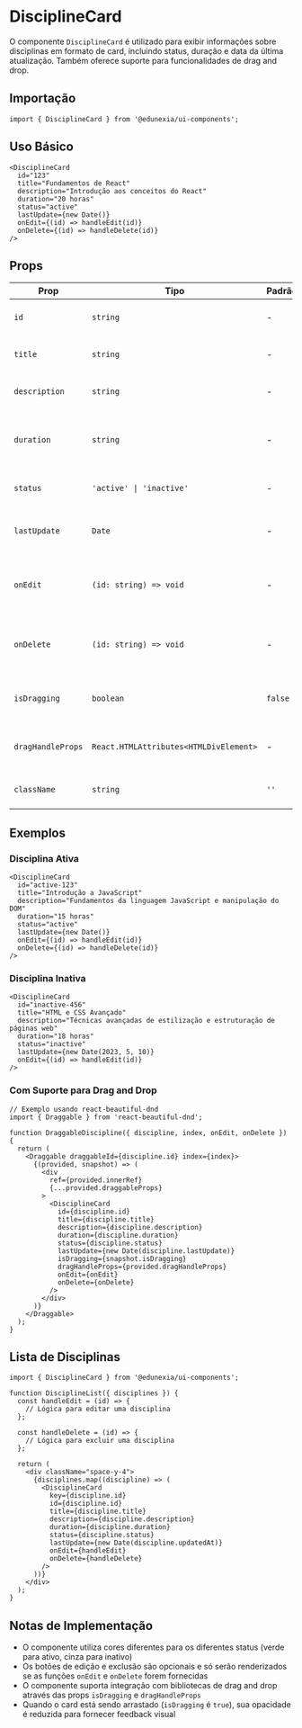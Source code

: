 # DisciplineCard

O componente `DisciplineCard` é utilizado para exibir informações sobre disciplinas em formato de card, incluindo status, duração e data da última atualização. Também oferece suporte para funcionalidades de drag and drop.

## Importação

```tsx
import { DisciplineCard } from '@edunexia/ui-components';
```

## Uso Básico

```tsx
<DisciplineCard
  id="123"
  title="Fundamentos de React"
  description="Introdução aos conceitos do React"
  duration="20 horas"
  status="active"
  lastUpdate={new Date()}
  onEdit={(id) => handleEdit(id)}
  onDelete={(id) => handleDelete(id)}
/>
```

## Props

| Prop | Tipo | Padrão | Descrição |
|------|------|--------|-----------|
| `id` | `string` | - | ID único da disciplina (obrigatório) |
| `title` | `string` | - | Título da disciplina (obrigatório) |
| `description` | `string` | - | Descrição da disciplina (obrigatório) |
| `duration` | `string` | - | Duração da disciplina (ex: "20 horas") (obrigatório) |
| `status` | `'active' \| 'inactive'` | - | Status da disciplina (obrigatório) |
| `lastUpdate` | `Date` | - | Data da última atualização (obrigatório) |
| `onEdit` | `(id: string) => void` | - | Função chamada ao clicar no botão de edição |
| `onDelete` | `(id: string) => void` | - | Função chamada ao clicar no botão de exclusão |
| `isDragging` | `boolean` | `false` | Indica se o card está sendo arrastado |
| `dragHandleProps` | `React.HTMLAttributes<HTMLDivElement>` | - | Props para o manipulador de arrastar |
| `className` | `string` | `''` | Classes CSS adicionais |

## Exemplos

### Disciplina Ativa

```tsx
<DisciplineCard
  id="active-123"
  title="Introdução a JavaScript"
  description="Fundamentos da linguagem JavaScript e manipulação do DOM"
  duration="15 horas"
  status="active"
  lastUpdate={new Date()}
  onEdit={(id) => handleEdit(id)}
  onDelete={(id) => handleDelete(id)}
/>
```

### Disciplina Inativa

```tsx
<DisciplineCard
  id="inactive-456"
  title="HTML e CSS Avançado"
  description="Técnicas avançadas de estilização e estruturação de páginas web"
  duration="18 horas"
  status="inactive"
  lastUpdate={new Date(2023, 5, 10)}
  onEdit={(id) => handleEdit(id)}
/>
```

### Com Suporte para Drag and Drop

```tsx
// Exemplo usando react-beautiful-dnd
import { Draggable } from 'react-beautiful-dnd';

function DraggableDiscipline({ discipline, index, onEdit, onDelete }) {
  return (
    <Draggable draggableId={discipline.id} index={index}>
      {(provided, snapshot) => (
        <div
          ref={provided.innerRef}
          {...provided.draggableProps}
        >
          <DisciplineCard
            id={discipline.id}
            title={discipline.title}
            description={discipline.description}
            duration={discipline.duration}
            status={discipline.status}
            lastUpdate={new Date(discipline.lastUpdate)}
            isDragging={snapshot.isDragging}
            dragHandleProps={provided.dragHandleProps}
            onEdit={onEdit}
            onDelete={onDelete}
          />
        </div>
      )}
    </Draggable>
  );
}
```

## Lista de Disciplinas

```tsx
import { DisciplineCard } from '@edunexia/ui-components';

function DisciplineList({ disciplines }) {
  const handleEdit = (id) => {
    // Lógica para editar uma disciplina
  };
  
  const handleDelete = (id) => {
    // Lógica para excluir uma disciplina
  };
  
  return (
    <div className="space-y-4">
      {disciplines.map((discipline) => (
        <DisciplineCard
          key={discipline.id}
          id={discipline.id}
          title={discipline.title}
          description={discipline.description}
          duration={discipline.duration}
          status={discipline.status}
          lastUpdate={new Date(discipline.updatedAt)}
          onEdit={handleEdit}
          onDelete={handleDelete}
        />
      ))}
    </div>
  );
}
```

## Notas de Implementação

- O componente utiliza cores diferentes para os diferentes status (verde para ativo, cinza para inativo)
- Os botões de edição e exclusão são opcionais e só serão renderizados se as funções `onEdit` e `onDelete` forem fornecidas
- O componente suporta integração com bibliotecas de drag and drop através das props `isDragging` e `dragHandleProps`
- Quando o card está sendo arrastado (`isDragging` é `true`), sua opacidade é reduzida para fornecer feedback visual 